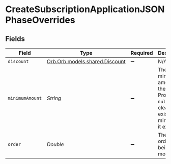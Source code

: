 # CreateSubscriptionApplicationJSONPhaseOverrides


## Fields

| Field                                                                                                 | Type                                                                                                  | Required                                                                                              | Description                                                                                           |
| ----------------------------------------------------------------------------------------------------- | ----------------------------------------------------------------------------------------------------- | ----------------------------------------------------------------------------------------------------- | ----------------------------------------------------------------------------------------------------- |
| `discount`                                                                                            | [Orb.Orb.models.shared.Discount](../../models/shared/Discount.md)                                     | :heavy_minus_sign:                                                                                    | N/A                                                                                                   |
| `minimumAmount`                                                                                       | *String*                                                                                              | :heavy_minus_sign:                                                                                    | The new minimum amount for the phase. Providing `null` will clear the existing minimum, if it exists. |
| `order`                                                                                               | *Double*                                                                                              | :heavy_minus_sign:                                                                                    | The phase order that is being modified.                                                               |